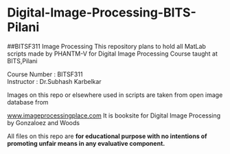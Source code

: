 # Digital-Image-Processing-BITS-Pilani
##BITSF311 Image Processing
  This repository plans to hold all MatLab scripts made by PHANTM-V for Digital Image Processing Course taught at BITS,Pilani
  
  Course Number : BITSF311<br>
  Instructor  : Dr.Subhash Karbelkar
  
  
  Images on this repo or elsewhere used in scripts are taken from open image database from
  
  <a href="http://www.imageprocessingplace.com">www.imageprocessingplace.com</a>
  It is booksite for Digital Image Processing by Gonzaloez and Woods
  
  
  All files on this repo are <strong>for educational purpose with no intentions of promoting unfair means in any evaluative component.
